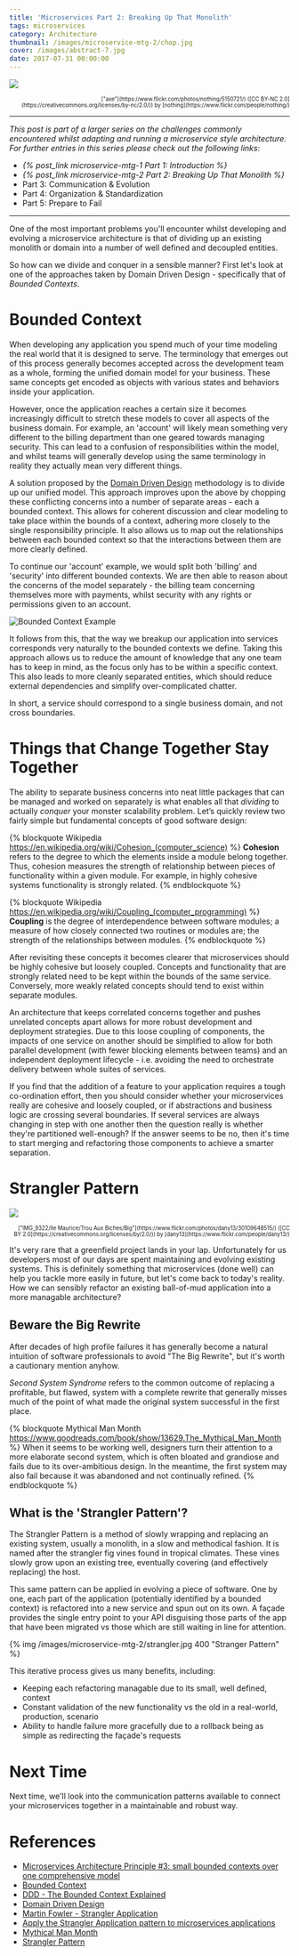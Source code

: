 ```yaml
---
title: 'Microservices Part 2: Breaking Up That Monolith'
tags: microservices
category: Architecture
thumbnail: /images/microservice-mtg-2/chop.jpg
cover: /images/abstract-7.jpg
date: 2017-07-31 00:00:00
---
```



![](/images/microservice-mtg-2/chop.jpg)
<div style="text-align: right"><sub><sup>["axe"](https://www.flickr.com/photos/nothing/5150721/) ([CC BY-NC 2.0](https://creativecommons.org/licenses/by-nc/2.0/)) by [nothing](https://www.flickr.com/people/nothing/)</sup></sub></div>

---

*This post is part of a larger series on the challenges commonly encountered whilst adapting and running a microservice style architecture. For further entries in this series please check out the following links*:
* *{% post_link microservice-mtg-1 Part 1: Introduction %}*
* *{% post_link microservice-mtg-2 Part 2: Breaking Up That Monolith %}*
* Part 3: Communication & Evolution
* Part 4: Organization & Standardization
* Part 5: Prepare to Fail

---

One of the most important problems you'll encounter whilst developing and evolving a microservice architecture is that of dividing up an existing monolith or domain into a number of well defined and decoupled entities.

So how can we divide and conquer in a sensible manner? First let's look at one of the approaches taken by Domain Driven Design - specifically that of *Bounded Contexts*.

# Bounded Context

When developing any application you spend much of your time modeling the real world that it is designed to serve. The terminology that emerges out of this process generally becomes accepted across the development team as a whole, forming the unified domain model for your business. These same concepts get encoded as objects with various states and behaviors inside your application.

However, once the application reaches a certain size it becomes increasingly difficult to stretch these models to cover all aspects of the business domain. For example, an 'account' will likely mean something very different to the billing department than one geared towards managing security. This can lead to a confusion of responsibilities within the model, and whilst teams will generally develop using the same terminology in reality they actually mean very different things.

A solution proposed by the [Domain Driven Design](https://www.amazon.co.uk/Domain-driven-Design-Tackling-Complexity-Software/dp/0321125215) methodology is to divide up our unified model. This approach improves upon the above by chopping these conflicting concerns into a number of separate areas - each a bounded context. This allows for coherent discussion and clear modeling to take place within the bounds of a context, adhering more closely to the single responsibility principle. It also allows us to map out the relationships between each bounded context so that the interactions between them are more clearly defined.

To continue our 'account' example, we would split both 'billing' and 'security' into different bounded contexts. We are then able to reason about the concerns of the model separately - the billing team concerning themselves more with payments, whilst security with any rights or permissions given to an account.

![Bounded Context Example](/images/microservice-mtg-2/bounded-context.png)

It follows from this, that the way we breakup our application into services corresponds very naturally to the bounded contexts we define. Taking this approach allows us to reduce the amount of knowledge that any one team has to keep in mind, as the focus only has to be within a specific context. This also leads to more cleanly separated entities, which should reduce external dependencies and simplify over-complicated chatter.

In short, a service should correspond to a single business domain, and not cross boundaries.


# Things that Change Together Stay Together

The ability to separate business concerns into neat little packages that can be managed and worked on separately is what enables all that *dividing* to actually *conquer* your monster scalability problem. Let’s quickly review two fairly simple but fundamental concepts of good software design:

{% blockquote Wikipedia https://en.wikipedia.org/wiki/Cohesion_(computer_science) %}
**Cohesion** refers to the degree to which the elements inside a module belong together. Thus, cohesion measures the strength of relationship between pieces of functionality within a given module. For example, in highly cohesive systems functionality is strongly related.
{% endblockquote %}

{% blockquote Wikipedia https://en.wikipedia.org/wiki/Coupling_(computer_programming) %}
**Coupling** is the degree of interdependence between software modules; a measure of how closely connected two routines or modules are; the strength of the relationships between modules.
{% endblockquote %}

After revisiting these concepts it becomes clearer that microservices should be highly cohesive but loosely coupled. Concepts and functionality that are strongly related need to be kept within the bounds of the same service. Conversely, more weakly related concepts should tend to exist within separate modules.

An architecture that keeps correlated concerns together and pushes unrelated concepts apart allows for more robust development and deployment strategies. Due to this loose coupling of components, the impacts of one service on another should be simplified to allow for both parallel development (with fewer blocking elements between teams) and an independent deployment lifecycle - i.e. avoiding the need to orchestrate delivery between whole suites of services.

If you find that the addition of a feature to your application requires a tough co-ordination effort, then you should consider whether your microservices really are cohesive and loosely coupled, or if abstractions and business logic are crossing several boundaries. If several services are always changing in step with one another then the question really is whether they're partitioned well-enough? If the answer seems to be no, then it's time to start merging and refactoring those components to achieve a smarter separation.

# Strangler Pattern

![](/images/microservice-mtg-2/strangler-real.jpg)
<div style="text-align: right"><sub><sup>["IMG_9322/Ile Maurice/Trou Aux Biches/Big"](https://www.flickr.com/photos/dany13/30109648515/) ([CC BY 2.0](https://creativecommons.org/licenses/by/2.0/)) by [dany13](https://www.flickr.com/people/dany13/)</sup></sub></div>

It's very rare that a greenfield project lands in your lap. Unfortunately for us developers most of our days are spent maintaining and evolving existing systems. This is definitely something that microservices (done well) can help you tackle more easily in future, but let's come back to today's reality. How we can sensibly refactor an existing ball-of-mud application into a more managable architecture?

## Beware the Big Rewrite

After decades of high profile failures it has generally become a natural intuition of software professionals to avoid "The Big Rewrite", but it's worth a cautionary mention anyhow. 

*Second System Syndrome* refers to the common outcome of replacing a profitable, but flawed, system with a complete rewrite that generally misses much of the point of what made the original system successful in the first place.

{% blockquote Mythical Man Month https://www.goodreads.com/book/show/13629.The_Mythical_Man_Month %}
When it seems to be working well, designers turn their attention to a more elaborate second system, which is often bloated and grandiose and fails due to its over-ambitious design. In the meantime, the first system may also fail because it was abandoned and not continually refined.
{% endblockquote %}

## What is the 'Strangler Pattern'?

The Strangler Pattern is a method of slowly wrapping and replacing an existing system, usually a monolith, in a slow and methodical fashion. It is named after the strangler fig vines found in tropical climates. These vines slowly grow upon an existing tree, eventually covering (and effectively replacing) the host.

This same pattern can be applied in evolving a piece of software. One by one, each part of the application (potentially identified by a bounded context) is refactored into a new service and spun out on its own. A façade provides the single entry point to your API disguising those parts of the app that have been migrated vs those which are still waiting in line for attention. 

{% img /images/microservice-mtg-2/strangler.jpg 400 "Stranger Pattern" %}

This iterative process gives us many benefits, including:
* Keeping each refactoring managable due to its small, well defined, context
* Constant validation of the new functionality vs the old in a real-world, production, scenario
* Ability to handle failure more gracefully due to a rollback being as simple as redirecting the façade's requests

# Next Time

Next time, we'll look into the communication patterns available to connect your microservices together in a maintainable and robust way. 

# References
* [Microservices Architecture Principle #3: small bounded contexts over one comprehensive model](http://blog.xebia.com/microservices-architecture-principle-3-small-bounded-contexts-over-one-comprehensive-model/)
* [Bounded Context](https://martinfowler.com/bliki/BoundedContext.html)
* [DDD - The Bounded Context Explained](http://blog.sapiensworks.com/post/2012/04/17/DDD-The-Bounded-Context-Explained.aspx)
* [Domain Driven Design](https://www.amazon.co.uk/Domain-driven-Design-Tackling-Complexity-Software/dp/0321125215)
* [Martin Fowler - Strangler Application](https://www.martinfowler.com/bliki/StranglerApplication.html)
* [Apply the Strangler Application pattern to microservices applications](https://www.ibm.com/developerworks/cloud/library/cl-strangler-application-pattern-microservices-apps-trs/index.html)
* [Mythical Man Month](https://www.amazon.co.uk/Mythical-Man-month-Essays-Software-Engineering/dp/0201835959/ref=sr_1_3?s=books&ie=UTF8&qid=1501257288&sr=1-3&keywords=mythical+man+month)
* [Strangler Pattern](https://docs.microsoft.com/en-us/azure/architecture/patterns/strangler)
